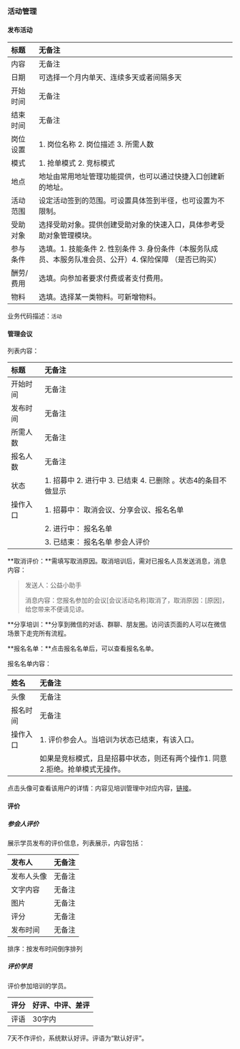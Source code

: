 ### 活动管理

#### 发布活动

| 标题 | 无备注 |
| :--- | :--- |
| 内容 | 无备注 |
| 日期 | 可选择一个月内单天、连续多天或者间隔多天 |
| 开始时间 | 无备注 |
| 结束时间 | 无备注 |
| 岗位设置 | 1. 岗位名称 2. 岗位描述 3. 所需人数 |
| 模式 | 1. 抢单模式 2. 竞标模式 |
| 地点 | 地址由常用地址管理功能提供，也可以通过快捷入口创建新的地址。 |
| 活动范围 | 设定活动签到的范围。可设置具体签到半径，也可设置为不限制。 |
| 受助对象 | 选择受助对象。提供创建受助对象的快速入口，具体参考受助对象管理模块。 |
| 参与条件 | 选填。1. 技能条件 2. 性别条件 3. 身份条件（本服务队成员、本服务队准会员、公开）4. 保险保障 （是否已购买） |
| 酬劳/费用 | 选填。向参加者要求付费或者支付费用。 |
| 物料 | 选填。选择某一类物料。可新增物料。 |

业务代码描述：`活动`

#### 管理会议

列表内容：

| 标题 | 无备注 |
| :--- | :--- |
| 开始时间 | 无备注 |
| 发布时间 | 无备注 |
| 所需人数 | 无备注 |
| 报名人数 | 无备注 |
| 状态 | 1. 招募中 2. 进行中 3. 已结束 4. 已删除 。状态4的条目不做显示 |
| 操作入口 | 1. 招募中： 取消会议、分享会议、报名名单 |
|  | 2. 进行中： 报名名单 |
|  | 3. 已结束： 报名名单 参会人评价 |

**取消评价：**需填写取消原因。取消培训后，需对已报名人员发送消息，消息内容：

> 发送人：公益小助手
>
> 消息内容：您报名参加的会议\[会议活动名称\]取消了，取消原因：\[原因\]，给您带来不便请见谅。

**分享培训：**分享到微信的对话、群聊、朋友圈。访问该页面的人可以在微信场景下走完所有流程。

**报名名单：**点击报名名单后，可以查看报名名单。

报名名单内容：

| 姓名 | 无备注 |
| :--- | :--- |
| 头像 | 无备注 |
| 报名时间 | 无备注 |
| 操作入口 | 1. 评价参会人。当培训为状态已结束，有该入口。 |
|  | 如果是竞标模式，且是招募中状态，则还有两个操作1. 同意 2.拒绝。抢单模式无操作。 |

点击头像可查看该用户的详情：内容见培训管理中对应内容，[链接](/pei-xun-guan-li.md)。

#### 评价

##### 参会人评价

展示学员发布的评价信息，列表展示，内容包括：

| 发布人 | 无备注 |
| :--- | :--- |
| 发布人头像 | 无备注 |
| 文字内容 | 无备注 |
| 图片 | 无备注 |
| 评分 | 无备注 |
| 发布时间 | 无备注 |

排序：按发布时间倒序排列

##### 评价学员

评价参加培训的学员。

| 评分 | 好评、中评、差评 |
| :--- | :--- |
| 评语 | 30字内 |

7天不作评价，系统默认好评。评语为“默认好评”。

